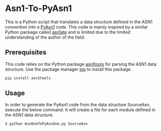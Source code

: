 # Asn1-To-PyAsn1
This is a Python script that translates a data structure defined in the ASN1 convention into a [PyAsn1](https://github.com/etingof/pyasn1) code. This code is  mainly inspired by a similar Python package called [asn1ate](https://github.com/kimgr/asn1ate) and is limited due to the limited understanding of the author of the field.  

## Prerequisites
This code relies on the Python package [asn1tools](https://github.com/eerimoq/asn1tools) for parsing the ASN1 data structure.
Use the package manager [pip](https://pip.pypa.io/en/stable/) to install this package.

```bash
pip install asn1tools
```  

## Usage
In order to generate the PyAsn1 code from the data structure SourceAsn, execute the below command. It will create a file for each module defined in the ASN1 data structure. 

```bash
$ python AsnOneToPyAsnOne.py SourceAsn
```  


